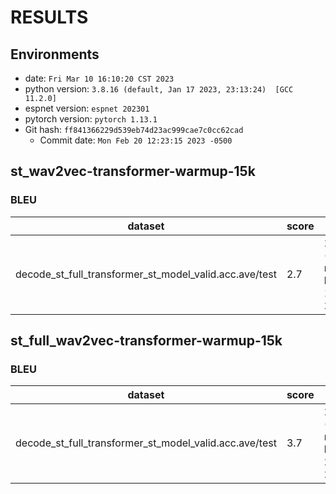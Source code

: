 <!-- Generated by scripts/utils/show_translation_result.sh -->
# RESULTS
## Environments
- date: `Fri Mar 10 16:10:20 CST 2023`
- python version: `3.8.16 (default, Jan 17 2023, 23:13:24)  [GCC 11.2.0]`
- espnet version: `espnet 202301`
- pytorch version: `pytorch 1.13.1`
- Git hash: `ff841366229d539eb74d23ac999cae7c0cc62cad`
  - Commit date: `Mon Feb 20 12:23:15 2023 -0500`

## st_wav2vec-transformer-warmup-15k

### BLEU

|dataset|score|verbose_score|
|---|---|---|
|decode_st_full_transformer_st_model_valid.acc.ave/test|2.7|22.1/4.6/1.9/0.8 (BP = 0.756 ratio = 0.782 hyp_len = 17593 ref_len = 22504)|

## st_full_wav2vec-transformer-warmup-15k

### BLEU

|dataset|score|verbose_score|
|---|---|---|
|decode_st_full_transformer_st_model_valid.acc.ave/test|3.7|24.4/5.2/2.0/0.9 (BP = 0.928 ratio = 0.931 hyp_len = 20945 ref_len = 22504)|
